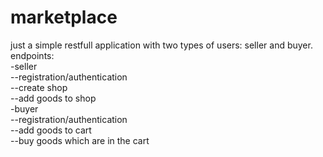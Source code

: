 # marketplace
just a simple restfull application with two types of users: seller and buyer.<br />
endpoints:<br />
-seller<br />
--registration/authentication<br />
--create shop<br />
--add goods to shop<br />
-buyer<br />
--registration/authentication<br />
--add goods to cart<br />
--buy goods which are in the cart
